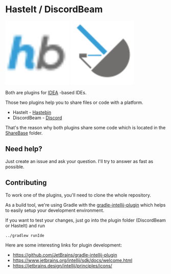 # HasteIt / DiscordBeam

<img src="./img/hasteit.svg" alt="HasteIt" height="200"/>
<img src="./img/discordbeam.svg" alt="DiscordBeam" height="200"/>

Both are plugins for [IDEA](https://www.jetbrains.com/idea/) -based IDEs.

Those two plugins help you to share files or code with a platform.

* HasteIt - [Hastebin](https://hastebin.com/)
* DiscordBeam - [Discord](https://discordapp.com/)

That's the reason why both plugins share some code which is located in the [ShareBase](./ShareBase) folder.

## Need help?

Just create an issue and ask your question. I'll try to answer as fast as possible.

## Contributing

To work one of the plugins, you'll need to clone the whole repository.

As a build tool, we're using Gradle with the 
[gradle-intellij-plugin](https://github.com/JetBrains/gradle-intellij-plugin) 
which helps to easily setup your development environment.

If you want to test your changes, just go into the plugin folder (DiscordBeam or HasteIt) and run 
```bash
../gradlew runIde
```

Here are some interesting links for plugin development:

* https://github.com/JetBrains/gradle-intellij-plugin
* https://www.jetbrains.org/intellij/sdk/docs/welcome.html
* https://jetbrains.design/intellij/principles/icons/